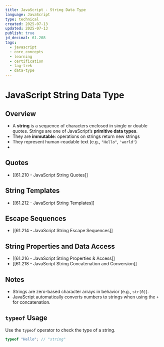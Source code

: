 ```yaml
---
title: JavaScript - String Data Type
language: JavaScript
type: technical
created: 2025-07-13
updated: 2025-07-13
publish: true
jd_decimal: 61.208
tags:
  - javascript
  - core_concepts
  - learning
  - certification
  - tag-trek
  - data-type
---
```


# JavaScript String Data Type

## Overview

- A **string** is a sequence of characters enclosed in single or double quotes. Strings are one of JavaScript’s **primitive data types**.
- They are **immutable**: operations on strings return new strings
- They represent human-readable text (e.g., `"Hello"`, `'world'`)
-

## Quotes

- [[61.210 - JavaScript String Quotes]]

## String Templates

- [[61.212 - JavaScript String Templates]]

## Escape Sequences

- [[61.214 - JavaScript String Escape Sequences]]

## String Properties and Data Access

- [[61.216 - JavaScript String Properties & Access]]
- [[61.218 - JavaScript String Concatenation and Conversion]]

## Notes

- Strings are zero-based character arrays in behavior (e.g., `str[0]`).
- JavaScript automatically converts numbers to strings when using the `+` for concatenation.

## `typeof` Usage

Use the `typeof` operator to check the type of a string.

```javascript
typeof "Hello"; // "string"
```
